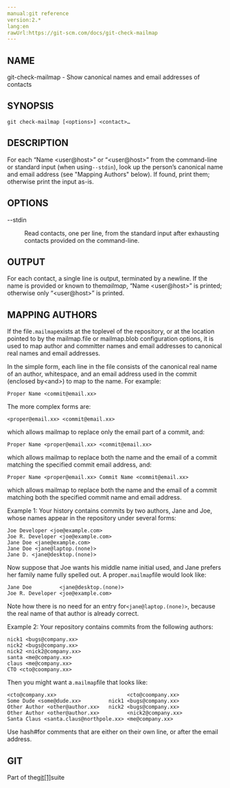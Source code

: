 ```yaml
---
manual:git reference
version:2.*
lang:en
rawUrl:https://git-scm.com/docs/git-check-mailmap
---
```



## NAME<a name="_name"></a>


git-check-mailmap - Show canonical names and email addresses of contacts





## SYNOPSIS<a name="_synopsis"></a>

```
git check-mailmap [<options>] <contact>…​
```




## DESCRIPTION<a name="_description"></a>


For each “Name &lt;user@host&gt;” or “&lt;user@host&gt;” from the command-line or standard input (when using`--stdin`), look up the person’s canonical name and email address (see &quot;Mapping Authors&quot; below). If found, print them; otherwise print the input as-is.





## OPTIONS<a name="_options"></a>
<dl><dt id='git-check-mailmap---stdin'>--stdin</dt><dd>

Read contacts, one per line, from the standard input after exhausting contacts provided on the command-line.

</dd></dl>



## OUTPUT<a name="_output"></a>


For each contact, a single line is output, terminated by a newline. If the name is provided or known to the<em>mailmap</em>, “Name &lt;user@host&gt;” is printed; otherwise only “&lt;user@host&gt;” is printed.





## MAPPING AUTHORS<a name="_mapping_authors"></a>


If the file`.mailmap`exists at the toplevel of the repository, or at the location pointed to by the mailmap.file or mailmap.blob configuration options, it is used to map author and committer names and email addresses to canonical real names and email addresses.




In the simple form, each line in the file consists of the canonical real name of an author, whitespace, and an email address used in the commit (enclosed by<em>&lt;</em>and<em>&gt;</em>) to map to the name. For example:



```
Proper Name <commit@email.xx>
```






The more complex forms are:



```
<proper@email.xx> <commit@email.xx>
```






which allows mailmap to replace only the email part of a commit, and:



```
Proper Name <proper@email.xx> <commit@email.xx>
```






which allows mailmap to replace both the name and the email of a commit matching the specified commit email address, and:



```
Proper Name <proper@email.xx> Commit Name <commit@email.xx>
```






which allows mailmap to replace both the name and the email of a commit matching both the specified commit name and email address.




Example 1: Your history contains commits by two authors, Jane and Joe, whose names appear in the repository under several forms:



```
Joe Developer <joe@example.com>
Joe R. Developer <joe@example.com>
Jane Doe <jane@example.com>
Jane Doe <jane@laptop.(none)>
Jane D. <jane@desktop.(none)>
```




Now suppose that Joe wants his middle name initial used, and Jane prefers her family name fully spelled out. A proper`.mailmap`file would look like:



```
Jane Doe         <jane@desktop.(none)>
Joe R. Developer <joe@example.com>
```




Note how there is no need for an entry for`<jane@laptop.(none)>`, because the real name of that author is already correct.




Example 2: Your repository contains commits from the following authors:



```
nick1 <bugs@company.xx>
nick2 <bugs@company.xx>
nick2 <nick2@company.xx>
santa <me@company.xx>
claus <me@company.xx>
CTO <cto@coompany.xx>
```




Then you might want a`.mailmap`file that looks like:



```
<cto@company.xx>                       <cto@coompany.xx>
Some Dude <some@dude.xx>         nick1 <bugs@company.xx>
Other Author <other@author.xx>   nick2 <bugs@company.xx>
Other Author <other@author.xx>         <nick2@company.xx>
Santa Claus <santa.claus@northpole.xx> <me@company.xx>
```




Use hash<em>#</em>for comments that are either on their own line, or after the email address.





## GIT<a name="_git"></a>


Part of the[git[1]](%2248  "")suite





